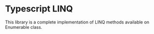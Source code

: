 ﻿# Typescript LINQ

This library is a complete implementation of LINQ methods available on Enumerable class. 
